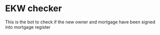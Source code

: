 # EKW checker

This is the bot to check if the new owner and mortgage have been signed into mortgage register
